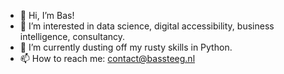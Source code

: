 - 👋 Hi, I’m Bas!
- 👀 I’m interested in data science, digital accessibility, business intelligence, consultancy.  
- 🌱 I’m currently dusting off my rusty skills in Python.
- 📫 How to reach me: contact@bassteeg.nl

<!---
Bas-S/Bas-S is a ✨ special ✨ repository because its `README.md` (this file) appears on your GitHub profile.
You can click the Preview link to take a look at your changes.
--->
